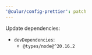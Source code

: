 ```yaml
---
'@culur/config-prettier': patch
---
```


Update dependencies:

- `devDependencies`:
  - `@types/node@^20.16.2`
